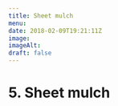 ```yaml
---
title: Sheet mulch
menu: 
date: 2018-02-09T19:21:11Z
image: 
imageAlt: 
draft: false
---
```


# 5. Sheet mulch
